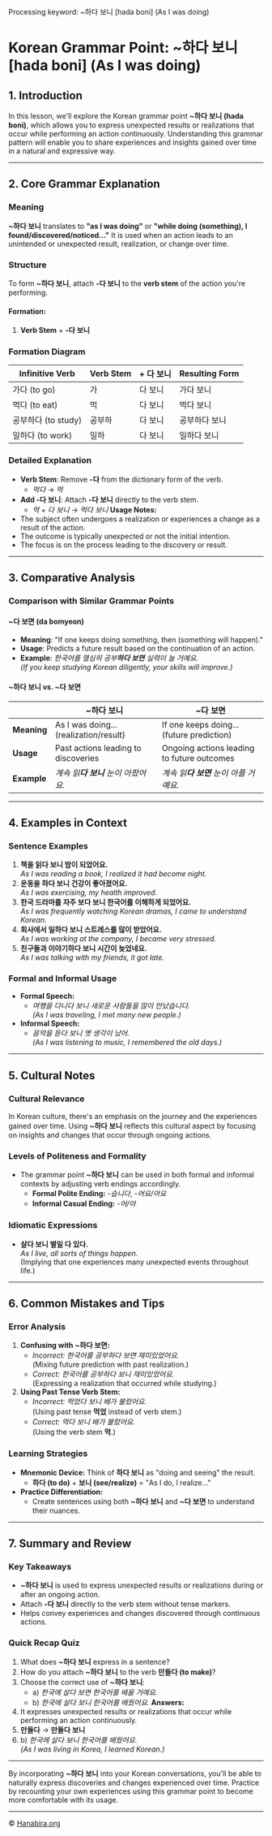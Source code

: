 Processing keyword: ~하다 보니 [hada boni] (As I was doing)
# Korean Grammar Point: ~하다 보니 [hada boni] (As I was doing)

## 1. Introduction
In this lesson, we'll explore the Korean grammar point **~하다 보니 (hada boni)**, which allows you to express unexpected results or realizations that occur while performing an action continuously. Understanding this grammar pattern will enable you to share experiences and insights gained over time in a natural and expressive way.

---
## 2. Core Grammar Explanation
### Meaning
**~하다 보니** translates to **"as I was doing"** or **"while doing (something), I found/discovered/noticed..."** It is used when an action leads to an unintended or unexpected result, realization, or change over time.
### Structure
To form **~하다 보니**, attach **-다 보니** to the **verb stem** of the action you're performing.
#### Formation:
1. **Verb Stem** + **-다 보니**
### Formation Diagram
| Infinitive Verb | Verb Stem | + 다 보니 | Resulting Form     |
|-----------------|-----------|----------|--------------------|
| 가다 (to go)    | 가         | 다 보니   | 가다 보니          |
| 먹다 (to eat)   | 먹         | 다 보니   | 먹다 보니          |
| 공부하다 (to study) | 공부하     | 다 보니   | 공부하다 보니      |
| 일하다 (to work)| 일하       | 다 보니   | 일하다 보니        |
### Detailed Explanation
- **Verb Stem**: Remove **-다** from the dictionary form of the verb.
  - *먹다* → *먹*
- **Add -다 보니**: Attach **-다 보니** directly to the verb stem.
  - *먹* + *다 보니* → *먹다 보니*
**Usage Notes:**
- The subject often undergoes a realization or experiences a change as a result of the action.
- The outcome is typically unexpected or not the initial intention.
- The focus is on the process leading to the discovery or result.
---
## 3. Comparative Analysis
### Comparison with Similar Grammar Points
#### ~다 보면 (da bomyeon)
- **Meaning**: "If one keeps doing something, then (something will happen)."
- **Usage**: Predicts a future result based on the continuation of an action.
- **Example**: *한국어를 열심히 공부**하다 보면** 실력이 늘 거예요.*  
  *(If you keep studying Korean diligently, your skills will improve.)*
#### ~하다 보니 vs. ~다 보면
|                | **~하다 보니**                         | **~다 보면**                              |
|----------------|----------------------------------------|-------------------------------------------|
| **Meaning**    | As I was doing... (realization/result) | If one keeps doing... (future prediction) |
| **Usage**      | Past actions leading to discoveries    | Ongoing actions leading to future outcomes |
| **Example**    | *계속 읽**다 보니** 눈이 아팠어요.*    | *계속 읽**다 보면** 눈이 아플 거예요.*   |
---
## 4. Examples in Context
### Sentence Examples
1. **책을 읽다 보니 밤이 되었어요.**  
   *As I was reading a book, I realized it had become night.*
2. **운동을 하다 보니 건강이 좋아졌어요.**  
   *As I was exercising, my health improved.*
3. **한국 드라마를 자주 보다 보니 한국어를 이해하게 되었어요.**  
   *As I was frequently watching Korean dramas, I came to understand Korean.*
4. **회사에서 일하다 보니 스트레스를 많이 받았어요.**  
   *As I was working at the company, I became very stressed.*
5. **친구들과 이야기하다 보니 시간이 늦었네요.**  
   *As I was talking with my friends, it got late.*
### Formal and Informal Usage
- **Formal Speech:**
  - *여행을 다니다 보니 새로운 사람들을 많이 만났습니다.*  
    *(As I was traveling, I met many new people.)*
- **Informal Speech:**
  - *음악을 듣다 보니 옛 생각이 났어.*  
    *(As I was listening to music, I remembered the old days.)*
---
## 5. Cultural Notes
### Cultural Relevance
In Korean culture, there's an emphasis on the journey and the experiences gained over time. Using **~하다 보니** reflects this cultural aspect by focusing on insights and changes that occur through ongoing actions.
### Levels of Politeness and Formality
- The grammar point **~하다 보니** can be used in both formal and informal contexts by adjusting verb endings accordingly.
  - **Formal Polite Ending:** *-습니다*, *-어요/아요*
  - **Informal Casual Ending:** *-어/아*
### Idiomatic Expressions
- **살다 보니 별일 다 있다.**  
  *As I live, all sorts of things happen.*  
  (Implying that one experiences many unexpected events throughout life.)
---
## 6. Common Mistakes and Tips
### Error Analysis
1. **Confusing with ~하다 보면:**
   - *Incorrect:* *한국어를 공부하다 보면 재미있었어요.*  
     (Mixing future prediction with past realization.)
   - *Correct:* *한국어를 공부하다 보니 재미있었어요.*  
     (Expressing a realization that occurred while studying.)
2. **Using Past Tense Verb Stem:**
   - *Incorrect:* *먹었다 보니 배가 불렀어요.*  
     (Using past tense **먹었** instead of verb stem.)
   - *Correct:* *먹다 보니 배가 불렀어요.*  
     (Using the verb stem **먹**.)
### Learning Strategies
- **Mnemonic Device:** Think of **하다 보니** as "doing and seeing" the result.
  - **하다 (to do)** + **보니 (see/realize)** = "As I do, I realize..."
- **Practice Differentiation:**
  - Create sentences using both **~하다 보니** and **~다 보면** to understand their nuances.
---
## 7. Summary and Review
### Key Takeaways
- **~하다 보니** is used to express unexpected results or realizations during or after an ongoing action.
- Attach **-다 보니** directly to the verb stem without tense markers.
- Helps convey experiences and changes discovered through continuous actions.
### Quick Recap Quiz
1. What does **~하다 보니** express in a sentence?
2. How do you attach **~하다 보니** to the verb **만들다 (to make)**?
3. Choose the correct use of **~하다 보니**:
   - a) *한국에 살다 보면 한국어를 배울 거예요.*
   - b) *한국에 살다 보니 한국어를 배웠어요.*
**Answers:**
1. It expresses unexpected results or realizations that occur while performing an action continuously.
2. **만들다** → **만들다 보니**
3. b) *한국에 살다 보니 한국어를 배웠어요.*  
   *(As I was living in Korea, I learned Korean.)*
---
By incorporating **~하다 보니** into your Korean conversations, you'll be able to naturally express discoveries and changes experienced over time. Practice by recounting your own experiences using this grammar point to become more comfortable with its usage.

---
© [Hanabira.org](https://hanabira.org)
